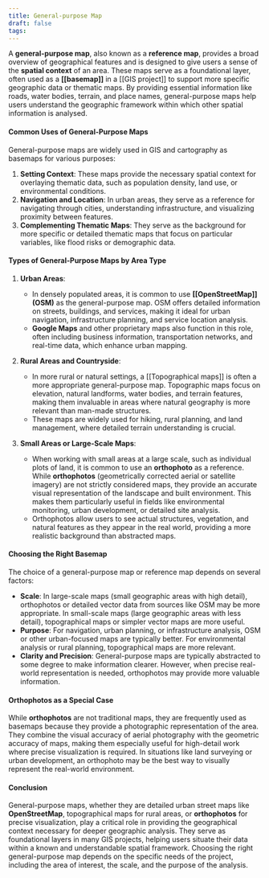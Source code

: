 ```yaml
---
title: General-purpose Map
draft: false
tags:
---
```

 
A **general-purpose map**, also known as a **reference map**, provides a broad overview of geographical features and is designed to give users a sense of the **spatial context** of an area. These maps serve as a foundational layer, often used as a **[[basemap]]** in a [[GIS project]] to support more specific geographic data or thematic maps. By providing essential information like roads, water bodies, terrain, and place names, general-purpose maps help users understand the geographic framework within which other spatial information is analysed.

#### **Common Uses of General-Purpose Maps**

General-purpose maps are widely used in GIS and cartography as basemaps for various purposes:
1. **Setting Context**: These maps provide the necessary spatial context for overlaying thematic data, such as population density, land use, or environmental conditions.
2. **Navigation and Location**: In urban areas, they serve as a reference for navigating through cities, understanding infrastructure, and visualizing proximity between features.
3. **Complementing Thematic Maps**: They serve as the background for more specific or detailed thematic maps that focus on particular variables, like flood risks or demographic data.

#### **Types of General-Purpose Maps by Area Type**

1. **Urban Areas**: 
   - In densely populated areas, it is common to use **[[OpenStreetMap]] (OSM)** as the general-purpose map. OSM offers detailed information on streets, buildings, and services, making it ideal for urban navigation, infrastructure planning, and service location analysis.
   - **Google Maps** and other proprietary maps also function in this role, often including business information, transportation networks, and real-time data, which enhance urban mapping.

2. **Rural Areas and Countryside**: 
   - In more rural or natural settings, a [[Topographical maps]] is often a more appropriate general-purpose map. Topographic maps focus on elevation, natural landforms, water bodies, and terrain features, making them invaluable in areas where natural geography is more relevant than man-made structures.
   - These maps are widely used for hiking, rural planning, and land management, where detailed terrain understanding is crucial.

3. **Small Areas or Large-Scale Maps**:
   - When working with small areas at a large scale, such as individual plots of land, it is common to use an **orthophoto** as a reference. While **orthophotos** (geometrically corrected aerial or satellite imagery) are not strictly considered maps, they provide an accurate visual representation of the landscape and built environment. This makes them particularly useful in fields like environmental monitoring, urban development, or detailed site analysis.
   - Orthophotos allow users to see actual structures, vegetation, and natural features as they appear in the real world, providing a more realistic background than abstracted maps.

#### **Choosing the Right Basemap**

The choice of a general-purpose map or reference map depends on several factors:
- **Scale**: In large-scale maps (small geographic areas with high detail), orthophotos or detailed vector data from sources like OSM may be more appropriate. In small-scale maps (large geographic areas with less detail), topographical maps or simpler vector maps are more useful.
- **Purpose**: For navigation, urban planning, or infrastructure analysis, OSM or other urban-focused maps are typically better. For environmental analysis or rural planning, topographical maps are more relevant.
- **Clarity and Precision**: General-purpose maps are typically abstracted to some degree to make information clearer. However, when precise real-world representation is needed, orthophotos may provide more valuable information.

#### **Orthophotos as a Special Case**

While **orthophotos** are not traditional maps, they are frequently used as basemaps because they provide a photographic representation of the area. They combine the visual accuracy of aerial photography with the geometric accuracy of maps, making them especially useful for high-detail work where precise visualization is required. In situations like land surveying or urban development, an orthophoto may be the best way to visually represent the real-world environment.

#### **Conclusion**

General-purpose maps, whether they are detailed urban street maps like **OpenStreetMap**, topographical maps for rural areas, or **orthophotos** for precise visualization, play a critical role in providing the geographical context necessary for deeper geographic analysis. They serve as foundational layers in many GIS projects, helping users situate their data within a known and understandable spatial framework. Choosing the right general-purpose map depends on the specific needs of the project, including the area of interest, the scale, and the purpose of the analysis.